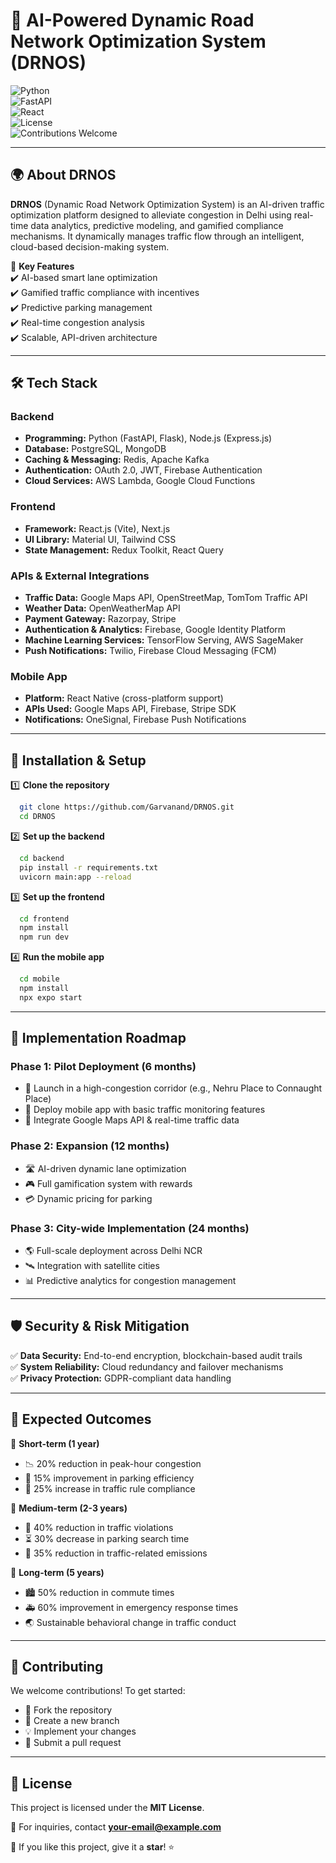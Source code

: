 # 🚦 AI-Powered Dynamic Road Network Optimization System (DRNOS)

![Python](https://img.shields.io/badge/Python-3.8%2B-blue.svg)  
![FastAPI](https://img.shields.io/badge/FastAPI-%E2%9D%A4-green.svg)  
![React](https://img.shields.io/badge/React-18.0-blue.svg)  
![License](https://img.shields.io/badge/License-MIT-green.svg)  
![Contributions Welcome](https://img.shields.io/badge/Contributions-Welcome-brightgreen.svg)

---

## 🌍 About DRNOS
**DRNOS** (Dynamic Road Network Optimization System) is an AI-driven traffic optimization platform designed to alleviate congestion in Delhi using real-time data analytics, predictive modeling, and gamified compliance mechanisms. It dynamically manages traffic flow through an intelligent, cloud-based decision-making system.

🚗 **Key Features**  
✔️ AI-based smart lane optimization  
✔️ Gamified traffic compliance with incentives  
✔️ Predictive parking management  
✔️ Real-time congestion analysis  
✔️ Scalable, API-driven architecture  

---

## 🛠️ Tech Stack

### **Backend**
- **Programming:** Python (FastAPI, Flask), Node.js (Express.js)
- **Database:** PostgreSQL, MongoDB
- **Caching & Messaging:** Redis, Apache Kafka
- **Authentication:** OAuth 2.0, JWT, Firebase Authentication
- **Cloud Services:** AWS Lambda, Google Cloud Functions

### **Frontend**
- **Framework:** React.js (Vite), Next.js
- **UI Library:** Material UI, Tailwind CSS
- **State Management:** Redux Toolkit, React Query

### **APIs & External Integrations**
- **Traffic Data:** Google Maps API, OpenStreetMap, TomTom Traffic API
- **Weather Data:** OpenWeatherMap API
- **Payment Gateway:** Razorpay, Stripe
- **Authentication & Analytics:** Firebase, Google Identity Platform
- **Machine Learning Services:** TensorFlow Serving, AWS SageMaker
- **Push Notifications:** Twilio, Firebase Cloud Messaging (FCM)

### **Mobile App**
- **Platform:** React Native (cross-platform support)
- **APIs Used:** Google Maps API, Firebase, Stripe SDK
- **Notifications:** OneSignal, Firebase Push Notifications

---

## 🚀 Installation & Setup

1️⃣ **Clone the repository**
```bash
  git clone https://github.com/Garvanand/DRNOS.git
  cd DRNOS
```

2️⃣ **Set up the backend**
```bash
  cd backend
  pip install -r requirements.txt
  uvicorn main:app --reload
```

3️⃣ **Set up the frontend**
```bash
  cd frontend
  npm install
  npm run dev
```

4️⃣ **Run the mobile app**
```bash
  cd mobile
  npm install
  npx expo start
```

---

## 📜 Implementation Roadmap

### **Phase 1: Pilot Deployment (6 months)**
- 🚀 Launch in a high-congestion corridor (e.g., Nehru Place to Connaught Place)
- 📲 Deploy mobile app with basic traffic monitoring features
- 📡 Integrate Google Maps API & real-time traffic data

### **Phase 2: Expansion (12 months)**
- 🛣️ AI-driven dynamic lane optimization
- 🎮 Full gamification system with rewards
- 💳 Dynamic pricing for parking

### **Phase 3: City-wide Implementation (24 months)**
- 🌎 Full-scale deployment across Delhi NCR
- 🛰️ Integration with satellite cities
- 📊 Predictive analytics for congestion management

---

## 🛡️ Security & Risk Mitigation
✅ **Data Security:** End-to-end encryption, blockchain-based audit trails  
✅ **System Reliability:** Cloud redundancy and failover mechanisms  
✅ **Privacy Protection:** GDPR-compliant data handling  

---

## 🎯 Expected Outcomes
🎯 **Short-term (1 year)**
- 📉 20% reduction in peak-hour congestion
- 🚗 15% improvement in parking efficiency
- 🚦 25% increase in traffic rule compliance

🎯 **Medium-term (2-3 years)**
- 🚓 40% reduction in traffic violations
- ⏳ 30% decrease in parking search time
- 🌱 35% reduction in traffic-related emissions

🎯 **Long-term (5 years)**
- 🏙️ 50% reduction in commute times
- 🚑 60% improvement in emergency response times
- 🌏 Sustainable behavioral change in traffic conduct

---

## 🤝 Contributing
We welcome contributions! To get started:
- 🍴 Fork the repository
- 📝 Create a new branch
- 💡 Implement your changes
- 🔁 Submit a pull request

---

## 📄 License
This project is licensed under the **MIT License**.

📩 For inquiries, contact **[your-email@example.com](mailto:your-email@example.com)**

🌟 If you like this project, give it a **star**! ⭐

